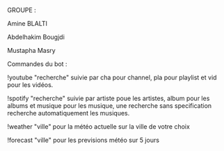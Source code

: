 


GROUPE :


Amine BLALTI    

Abdelhakim Bougjdi

Mustapha Masry





Commandes du bot :



!youtube "recherche" suivie par cha pour channel, pla pour playlist et vid pour les vidéos.



!spotify "recherche" suivie par artiste poue les artistes, album pour les albums et musique pour les musique, une recherche sans specification recherche automatiquement les musiques.



!weather "ville" pour la météo actuelle sur la ville de votre choix

!forecast "ville" pour les previsions météo sur 5 jours
